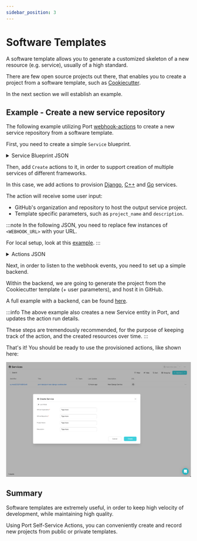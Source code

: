 ```yaml
---
sidebar_position: 3
---
```


# Software Templates

A software template allows you to generate a customized skeleton of a new resource (e.g. service), usually of a high standard.

There are few open source projects out there, that enables you to create a project from a software template, such as [Cookiecutter](https://pypi.org/project/cookiecutter/).

In the next section we will establish an example.

## Example - Create a new service repository

The following example utilizing Port [webhook-actions](../../platform-overview/self-service-actions/port-execution-architecture/port-execution-webhook.md) to create a new service repository from a software template.

First, you need to create a simple `Service` blueprint.

<details>
<summary>Service Blueprint JSON</summary>

```json showLineNumbers
{
  "identifier": "service",
  "title": "Service",
  "icon": "Service",
  "schema": {
    "properties": {
      "description": {
        "type": "string",
        "title": "Description"
      },
      "url": {
        "type": "string",
        "format": "url",
        "title": "URL"
      }
    },
    "required": []
  },
  "mirrorProperties": {}
}
```

</details>

Then, add `Create` actions to it, in order to support creation of multiple services of different frameworks.

In this case, we add actions to provision [Django](https://github.com/cookiecutter/cookiecutter-django), [C++](https://github.com/DerThorsten/cpp_cookiecutter) and [Go](https://github.com/lacion/cookiecutter-golang) services.

The action will receive some user input:

- GitHub's organization and repository to host the output service project.
- Template specific parameters, such as `project_name` and `description`.

:::note
In the following JSON, you need to replace few instances of `<WEBHOOK_URL>` with your URL.

For local setup, look at this [example](../self-service-actions/webhook-actions/local-debugging-webhook.md#creating-the-vm-create-action).
:::

<details>
<summary>Actions JSON</summary>

```json showLineNumbers
[
  {
    "identifier": "CreateDjangoService",
    "title": "Create Django",
    "icon": "Service",
    "userInputs": {
      "properties": {
        "github_organization": {
          "type": "string"
        },
        "github_repository": {
          "type": "string"
        },
        "project_name": {
          "type": "string"
        },
        "description": {
          "type": "string"
        }
      },
      "required": ["github_organization", "github_repository"]
    },
    "invocationMethod": {
      "type": "WEBHOOK",
      "url": "<WEBHOOK_URL>"
    },
    "trigger": "CREATE",
    "description": "Creates a new Django service"
  },
  {
    "identifier": "CreateCPPService",
    "title": "Create C++",
    "icon": "Service",
    "userInputs": {
      "properties": {
        "github_organization": {
          "type": "string"
        },
        "github_repository": {
          "type": "string"
        },
        "project_name": {
          "type": "string"
        },
        "description": {
          "type": "string"
        }
      },
      "required": ["github_organization", "github_repository"]
    },
    "invocationMethod": {
      "type": "WEBHOOK",
      "url": "<WEBHOOK_URL>"
    },
    "trigger": "CREATE",
    "description": "Creates a new C++ service"
  },
  {
    "identifier": "CreateGoService",
    "title": "Create Go",
    "icon": "Service",
    "userInputs": {
      "properties": {
        "github_organization": {
          "type": "string"
        },
        "github_repository": {
          "type": "string"
        },
        "app_name": {
          "type": "string"
        },
        "project_short_description": {
          "type": "string"
        }
      },
      "required": ["github_organization", "github_repository"]
    },
    "invocationMethod": {
      "type": "WEBHOOK",
      "url": "<WEBHOOK_URL>"
    },
    "trigger": "CREATE",
    "description": "Creates a new Go service"
  }
]
```

</details>

Next, in order to listen to the webhook events, you need to set up a simple backend.

Within the backend, we are going to generate the project from the Cookiecutter template (+ user parameters), and host it in GitHub.

A full example with a backend, can be found [here](https://github.com/port-labs/port-cookiecutter-example).

:::info
The above example also creates a new Service entity in Port, and updates the action run details.

These steps are tremendously recommended, for the purpose of keeping track of the action, and the created resources over time.
:::

That's it! You should be ready to use the provisioned actions, like shown here:

![create-service.png](../../../static/img/tutorial/complete-use-cases/software-templates/create-service.png)

## Summary

Software templates are extremely useful, in order to keep high velocity of development, while maintaining high quality.

Using Port Self-Service Actions, you can conveniently create and record new projects from public or private templates.
